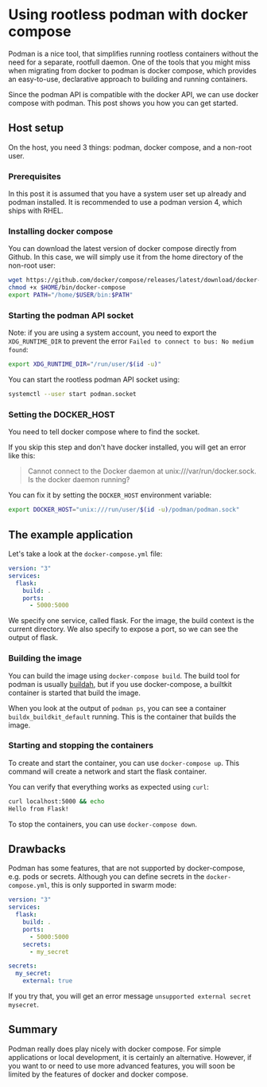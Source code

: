 # Using rootless podman with docker compose

Podman is a nice tool, that simplifies running rootless containers without the need for a separate, rootfull daemon. One of the tools that you might miss when migrating from docker to podman is docker compose, which provides an easy-to-use, declarative approach to building and running containers.

Since the podman API is compatible with the docker API, we can use docker compose with podman. This 
post shows you how you can get started.

## Host setup

On the host, you need 3 things: podman, docker compose, and a non-root user.

### Prerequisites

In this post it is assumed that
you have a system user set up already and podman installed. It is recommended to use a podman version 4, 
which ships with RHEL.

### Installing docker compose
You can download the latest version of docker compose directly from Github. In this case, we will simply 
use it from the home directory of the non-root user:

```bash
wget https://github.com/docker/compose/releases/latest/download/docker-compose-linux-$(uname -m) -O $HOME/bin/docker-compose
chmod +x $HOME/bin/docker-compose
export PATH="/home/$USER/bin:$PATH"
```


### Starting the podman API socket

Note: if you are using a system account, you need to export the `XDG_RUNTIME_DIR` to prevent the error
`Failed to connect to bus: No medium found`:

```bash
export XDG_RUNTIME_DIR="/run/user/$(id -u)"
```

You can start the rootless podman API socket using:

```bash
systemctl --user start podman.socket
```

### Setting the DOCKER_HOST

You need to tell docker compose where to find the socket. 

If you skip this step and don't have docker installed, you will get an error like this:

> Cannot connect to the Docker daemon at unix:///var/run/docker.sock. Is the docker daemon running?

You can fix it by setting the `DOCKER_HOST` environment variable:

```bash
export DOCKER_HOST="unix:///run/user/$(id -u)/podman/podman.sock"
```

## The example application

Let's take a look at the `docker-compose.yml` file:

```yml
version: "3"
services:
  flask:
    build: .
    ports:
      - 5000:5000
```

We specify one service, called flask. For the image, the build context is the current directory. We also specify to expose a port, so we can see the output of flask.


### Building the image

You can build the image using `docker-compose build`. The build tool for podman is usually [buildah](https://buildah.io/), but if you use docker-compose, a builtkit container is started that build the image. 

When you look at the output of `podman ps`, you can see a container `buildx_buildkit_default` running. This is the container that builds the image.

### Starting and stopping the containers
To create and start the container, you can use `docker-compose up`. This command will create a network and start the flask container.

You can verify that everything works as expected using `curl`:

```bash
curl localhost:5000 && echo
Hello from Flask!
```

To stop the containers, you can use `docker-compose down`.

## Drawbacks

Podman has some features, that are not supported by docker-compose, e.g. pods or secrets. Although you can 
define secrets in the `docker-compose.yml`, this is only supported in swarm mode: 

```yml
version: "3"
services:
  flask:
    build: .
    ports:
      - 5000:5000
    secrets:
      - my_secret

secrets:
  my_secret:
    external: true
```

If you try that, you will get an error message `unsupported external secret mysecret`.

## Summary

Podman really does play nicely with docker compose. For simple applications or local development, it is
certainly an alternative. However, if you want to or need to use more advanced features, you will soon be
limited by the features of docker and docker compose. 
